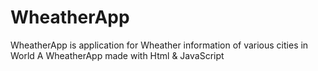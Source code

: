 # WheatherApp
WheatherApp is application for Wheather information of various cities in World
A WheatherApp made with Html & JavaScript
